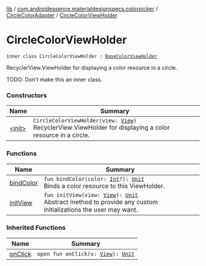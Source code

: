 [lib](../../../index.md) / [com.androidessence.materialdesignspecs.colorpicker](../../index.md) / [CircleColorAdapter](../index.md) / [CircleColorViewHolder](./index.md)

# CircleColorViewHolder

`inner class CircleColorViewHolder : `[`BaseColorViewHolder`](../../-base-color-adapter/-base-color-view-holder/index.md)

RecyclerView.ViewHolder for displaying a color resource in a circle.

TODO: Don't make this an inner class.

### Constructors

| Name | Summary |
|---|---|
| [&lt;init&gt;](-init-.md) | `CircleColorViewHolder(view: `[`View`](https://developer.android.com/reference/android/view/View.html)`)`<br>RecyclerView.ViewHolder for displaying a color resource in a circle. |

### Functions

| Name | Summary |
|---|---|
| [bindColor](bind-color.md) | `fun bindColor(color: `[`Int`](https://kotlinlang.org/api/latest/jvm/stdlib/kotlin/-int/index.html)`?): `[`Unit`](https://kotlinlang.org/api/latest/jvm/stdlib/kotlin/-unit/index.html)<br>Binds a color resource to this ViewHolder. |
| [initView](init-view.md) | `fun initView(view: `[`View`](https://developer.android.com/reference/android/view/View.html)`): `[`Unit`](https://kotlinlang.org/api/latest/jvm/stdlib/kotlin/-unit/index.html)<br>Abstract method to provide any custom initializations the user may want. |

### Inherited Functions

| Name | Summary |
|---|---|
| [onClick](../../-base-color-adapter/-base-color-view-holder/on-click.md) | `open fun onClick(v: `[`View`](https://developer.android.com/reference/android/view/View.html)`): `[`Unit`](https://kotlinlang.org/api/latest/jvm/stdlib/kotlin/-unit/index.html) |
